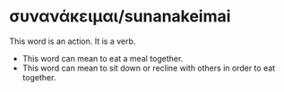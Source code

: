 # συνανάκειμαι/sunanakeimai
This word is an action. It is a verb.

* This word can mean to eat a meal together.
* This word can mean to sit down or recline with others in order to eat together. 
